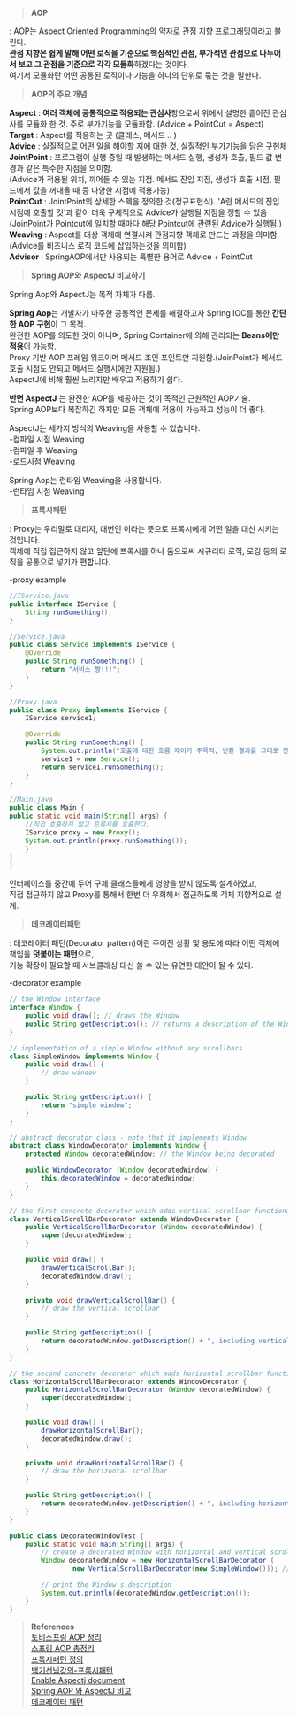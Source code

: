 
>**AOP**  

: AOP는 Aspect Oriented Programming의 약자로 관점 지향 프로그래밍이라고 불린다.  
**관점 지향은 쉽게 말해 어떤 로직을 기준으로 핵심적인 관점, 부가적인 관점으로 나누어서 보고 그 관점을 기준으로 각각 모듈화**하겠다는 것이다.  
여기서 모듈화란 어떤 공통된 로직이나 기능을 하나의 단위로 묶는 것을 말한다.  


>**AOP의 주요 개념**  

**Aspect** : **여러 객체에 공통적으로 적용되는 관심사**항으로써 위에서 설명한 흩어진 관심사를 모듈화 한 것. 주로 부가기능을 모듈화함. 
(Advice + PointCut = Aspect)  
**Target** : Aspect를 적용하는 곳 (클래스, 메서드 .. )  
**Advice** : 실질적으로 어떤 일을 해야할 지에 대한 것, 실질적인 부가기능을 담은 구현체  
**JointPoint** : 프로그램이 실행 중일 때 발생하는 메서드 실행, 생성자 호출, 필드 값 변경과 같은 특수한 지점을 의미함.  
(Advice가 적용될 위치, 끼어들 수 있는 지점. 메서드 진입 지점, 생성자 호출 시점, 필드에서 값을 꺼내올 때 등 다양한 시점에 적용가능)   
**PointCut** : JointPoint의 상세한 스펙을 정의한 것(정규표현식). 'A란 메서드의 진입 시점에 호출할 것'과 같이 더욱 구체적으로 Advice가 실행될 지점을 정할 수 있음  
(JoinPoint가 Pointcut에 일치할 때마다 해당 Pointcut에 관련된 Advice가 실행됨.)  
**Weaving** : Aspect를 대상 객체에 연결시켜 관점지향 객체로 만드는 과정을 의미함.  
(Advice를 비즈니스 로직 코드에 삽입하는것을 의미함)  
**Advisor** : SpringAOP에서만 사용되는 특별한 용어로 Advice + PointCut  



>**Spring AOP와 AspectJ 비교하기**  

Spring Aop와 AspectJ는 목적 자체가 다름.    

**Spring Aop**는 개발자가 마주한 공통적인 문제를 해결하고자 Spring IOC를 통한 **간단한 AOP 구현**이 그 목적.    
완전한 AOP를 의도한 것이 아니며, Spring Container에 의해 관리되는 **Beans에만 적용**이 가능함.  
Proxy 기반 AOP 프레임 워크이며 메서드 조인 포인트만 지원함.(JoinPoint가 메서드 호출 시점도 안되고 메서드 실행시에만 지원됨.)  
AspectJ에 비해 훨씬 느리지만 배우고 적용하기 쉽다.    

**반면 AspectJ** 는 완전한 AOP를 제공하는 것이 목적인 근원적인 AOP기술.  
Spring AOP보다 복잡하긴 하지만 모든 객체에 적용이 가능하고 성능이 더 좋다.     

AspectJ는 세가지 방식의 Weaving을 사용할 수 있습니다.  
-컴파일 시점 Weaving  
-컴파일 후 Weaving  
-로드시점 Weaving  

Spring Aop는 런타임 Weaving을 사용합니다.  
-런타임 시점 Weaving  


>**프록시패턴**  

: Proxy는 우리말로 대리자, 대변인 이라는 뜻으로 프록시에게 어떤 일을 대신 시키는 것입니다.  
객체에 직접 접근하지 않고 앞단에 프록시를 하나 둠으로써 시큐리티 로직, 로깅 등의 로직을 공통으로 넣기가 편합니다.  

-proxy example  
```java
//IService.java
public interface IService {
	String runSomething();
}
```
```java
//Service.java
public class Service implements IService {
	@Override
	public String runSomething() {
		return "서비스 짱!!!";
	}
}
```
```java
//Proxy.java
public class Proxy implements IService {
	IService service1;

	@Override
	public String runSomething() {
		System.out.println("호출에 대한 흐름 제어가 주목적, 반환 결과를 그대로 전달");
		service1 = new Service();
		return service1.runSomething();
	}
}
```
```java
//Main.java
public class Main {  	
public static void main(String[] args) { 		
	//직접 호출하지 않고 프록시를 호출한다. 		
	IService proxy = new Proxy(); 		
	System.out.println(proxy.runSomething()); 	
	}
}
}
```

인터페이스를 중간에 두어 구체 클래스들에게 영향을 받지 않도록 설계하였고,  
직접 접근하지 않고 Proxy를 통해서 한번 더 우회해서 접근하도록 객체 지향적으로 설계.    

>**데코레이터패턴**  

: 데코레이터 패턴(Decorator pattern)이란 주어진 상황 및 용도에 따라 어떤 객체에 책임을 **덧붙이는 패턴**으로,  
기능 확장이 필요할 때 서브클래싱 대신 쓸 수 있는 유연한 대안이 될 수 있다.  

-decorator example    
```java
// the Window interface
interface Window {
    public void draw(); // draws the Window
    public String getDescription(); // returns a description of the Window
}

// implementation of a simple Window without any scrollbars
class SimpleWindow implements Window {
    public void draw() {
        // draw window
    }

    public String getDescription() {
        return "simple window";
    }
}
```
```java
// abstract decorator class - note that it implements Window
abstract class WindowDecorator implements Window {
    protected Window decoratedWindow; // the Window being decorated

    public WindowDecorator (Window decoratedWindow) {
        this.decoratedWindow = decoratedWindow;
    }
}

// the first concrete decorator which adds vertical scrollbar functionality
class VerticalScrollBarDecorator extends WindowDecorator {
    public VerticalScrollBarDecorator (Window decoratedWindow) {
        super(decoratedWindow);
    }

    public void draw() {
        drawVerticalScrollBar();
        decoratedWindow.draw();
    }

    private void drawVerticalScrollBar() {
        // draw the vertical scrollbar
    }

    public String getDescription() {
        return decoratedWindow.getDescription() + ", including vertical scrollbars";
    }
}

// the second concrete decorator which adds horizontal scrollbar functionality
class HorizontalScrollBarDecorator extends WindowDecorator {
    public HorizontalScrollBarDecorator (Window decoratedWindow) {
        super(decoratedWindow);
    }

    public void draw() {
        drawHorizontalScrollBar();
        decoratedWindow.draw();
    }

    private void drawHorizontalScrollBar() {
        // draw the horizontal scrollbar
    }

    public String getDescription() {
        return decoratedWindow.getDescription() + ", including horizontal scrollbars";
    }
}
```
```java
public class DecoratedWindowTest {
    public static void main(String[] args) {
        // create a decorated Window with horizontal and vertical scrollbars
        Window decoratedWindow = new HorizontalScrollBarDecorator (
                new VerticalScrollBarDecorator(new SimpleWindow())); // 데코 형태

        // print the Window's description
        System.out.println(decoratedWindow.getDescription());
    }
}
```


>**References**  
[토비스프링 AOP 정리](https://haviyj.tistory.com/26?category=695904)  
[스프링 AOP 총정리](https://engkimbs.tistory.com/746)  
[프록시패턴 정의](https://limkydev.tistory.com/79)  
[백기선님강의-프록시패턴](https://www.youtube.com/watch?v=tes_ekyB6U8)  
[Enable Aspectj document](https://docs.spring.io/spring-framework/docs/current/reference/html/core.html#aop-aspectj-support)  
[Spring AOP 와 AspectJ 비교](https://logical-code.tistory.com/118)  
[데코레이터 패턴](https://ko.wikipedia.org/wiki/%EB%8D%B0%EC%BD%94%EB%A0%88%EC%9D%B4%ED%84%B0_%ED%8C%A8%ED%84%B4)  

